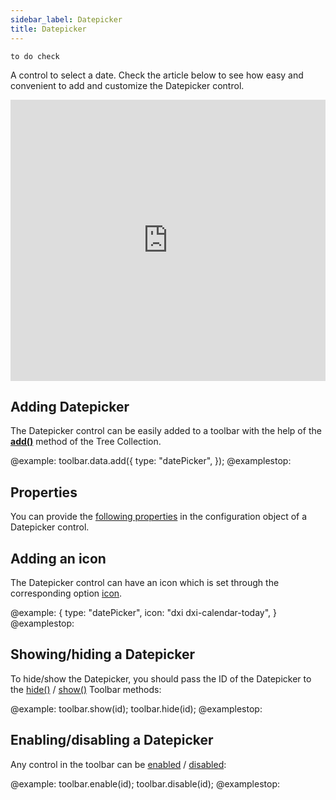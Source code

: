 ```yaml
---
sidebar_label: Datepicker
title: Datepicker
---          
```


`to do check`

A control to select a date. Check the article below to see how easy and convenient to add and customize the Datepicker control. 

<iframe src="https://snippet.dhtmlx.com/b1eeyya6?mode=js" frameborder="0" class="snippet_iframe" width="100%" height="450"></iframe>

## Adding Datepicker

The Datepicker control can be easily added to a toolbar with the help of the [**add()**](tree_collection/api/treecollection_add_method.md) method of the Tree Collection.

@example:
toolbar.data.add({
    type: "datePicker",
});
@examplestop:

## Properties

You can provide the [following properties](toolbar/api/api_datepicker_properties.md) in the configuration object of a Datepicker control.

## Adding an icon

The Datepicker control can have an icon which is set through the corresponding option [icon](toolbar/customization.md).

@example:
{
  type: "datePicker",
  icon: "dxi dxi-calendar-today",
}
@examplestop:

## Showing/hiding a Datepicker 

To hide/show the Datepicker, you should pass the ID of the Datepicker to the [hide()](toolbar/api/toolbar_hide_method.md) / [show()](toolbar/api/toolbar_show_method.md) Toolbar methods:

@example:
toolbar.show(id);
toolbar.hide(id);
@examplestop:

## Enabling/disabling a Datepicker 

Any control in the toolbar can be [enabled](toolbar/api/toolbar_enable_method.md) / [disabled](toolbar/api/toolbar_disable_method.md):

@example:
toolbar.enable(id);
toolbar.disable(id);
@examplestop:
